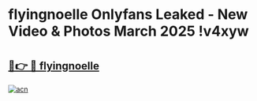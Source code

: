 # flyingnoelle Onlyfans Leaked - New Video & Photos March 2025 !v4xyw

# <h2><a href="https://k63r52.iuczelnia.edu.pl?title=flyingnoelle&ref=v4xyw">🔗👉 🔴 flyingnoelle</a></h2>

[![acn](https://github.com/user-attachments/assets/0f9c940e-d8b0-45ae-aac7-cd30a18b3e1c)](https://k63r52.iuczelnia.edu.pl?title=flyingnoelle&ref=v4xyw)

